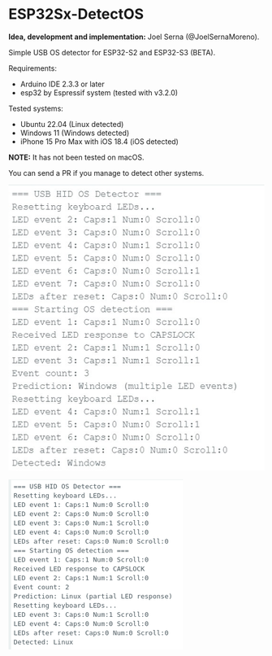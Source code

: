 # ESP32Sx-DetectOS

**Idea, development and implementation:** Joel Serna (@JoelSernaMoreno).

Simple USB OS detector for ESP32-S2 and ESP32-S3 (BETA).

Requirements:

* Arduino IDE 2.3.3 or later
* esp32 by Espressif system (tested with v3.2.0)

Tested systems:

* Ubuntu 22.04 (Linux detected)
* Windows 11 (Windows detected)
* iPhone 15 Pro Max with iOS 18.4 (iOS detected)

**NOTE:** It has not been tested on macOS.

You can send a PR if you manage to detect other systems.

![Windows](https://github.com/joelsernamoreno/ESP32Sx-DetectOS/blob/main/images/windows.jpg)

![Linux](https://github.com/joelsernamoreno/ESP32Sx-DetectOS/blob/main/images/linux.png)
